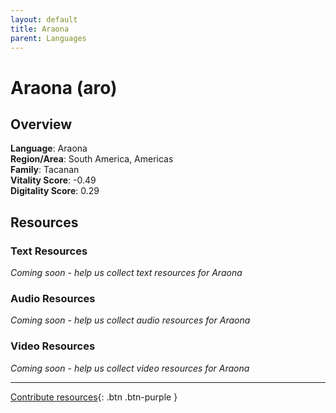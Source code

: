 ```yaml
---
layout: default
title: Araona
parent: Languages
---
```


# Araona (aro)

## Overview

**Language**: Araona  
**Region/Area**: South America, Americas  
**Family**: Tacanan  
**Vitality Score**: -0.49  
**Digitality Score**: 0.29  

## Resources

### Text Resources
*Coming soon - help us collect text resources for Araona*

### Audio Resources
*Coming soon - help us collect audio resources for Araona*

### Video Resources
*Coming soon - help us collect video resources for Araona*

---

[Contribute resources](https://fairtrain.github.io/){: .btn .btn-purple }
